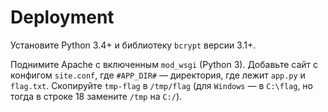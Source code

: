 # Deployment

Установите Python 3.4+ и библиотеку `bcrypt` версии 3.1+.

Поднимите Apache с включенным `mod_wsgi` (Python 3). Добавьте сайт с конфигом
`site.conf`, где `#APP_DIR#` — директория, где лежит `app.py` и `flag.txt`.
Скопируйте `tmp-flag` в `/tmp/flag` (для `Windows` — в `C:\flag`, но тогда
в строке 18 замените `/tmp` на `C:/`).
